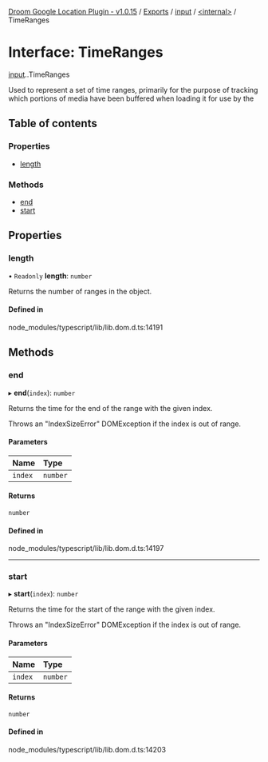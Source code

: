 [Droom Google Location Plugin - v1.0.15](../README.md) / [Exports](../modules.md) / [input](../modules/input.md) / [<internal\>](../modules/input._internal_.md) / TimeRanges

# Interface: TimeRanges

[input](../modules/input.md).[<internal>](../modules/input._internal_.md).TimeRanges

Used to represent a set of time ranges, primarily for the purpose of tracking which portions of media have been buffered when loading it for use by the <audio> and <video> elements.

## Table of contents

### Properties

- [length](input._internal_.TimeRanges.md#length)

### Methods

- [end](input._internal_.TimeRanges.md#end)
- [start](input._internal_.TimeRanges.md#start)

## Properties

### length

• `Readonly` **length**: `number`

Returns the number of ranges in the object.

#### Defined in

node_modules/typescript/lib/lib.dom.d.ts:14191

## Methods

### end

▸ **end**(`index`): `number`

Returns the time for the end of the range with the given index.

Throws an "IndexSizeError" DOMException if the index is out of range.

#### Parameters

| Name | Type |
| :------ | :------ |
| `index` | `number` |

#### Returns

`number`

#### Defined in

node_modules/typescript/lib/lib.dom.d.ts:14197

___

### start

▸ **start**(`index`): `number`

Returns the time for the start of the range with the given index.

Throws an "IndexSizeError" DOMException if the index is out of range.

#### Parameters

| Name | Type |
| :------ | :------ |
| `index` | `number` |

#### Returns

`number`

#### Defined in

node_modules/typescript/lib/lib.dom.d.ts:14203

